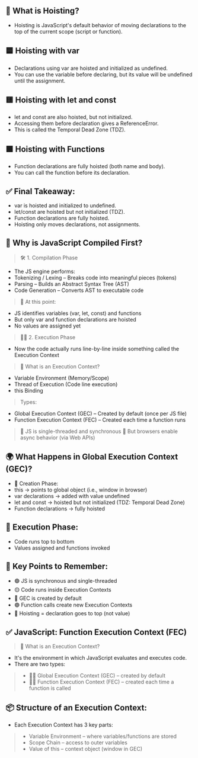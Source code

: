 ## 🔄 What is Hoisting?
- Hoisting is JavaScript's default behavior of moving declarations to the top of the current scope (script or function).

## 🟦 Hoisting with var
- Declarations using var are hoisted and initialized as undefined.
- You can use the variable before declaring, but its value will be undefined until the assignment.

## 🟨 Hoisting with let and const
- let and const are also hoisted, but not initialized.
- Accessing them before declaration gives a ReferenceError.
- This is called the Temporal Dead Zone (TDZ).

## 🟩 Hoisting with Functions
- Function declarations are fully hoisted (both name and body).
- You can call the function before its declaration.

## ✅ Final Takeaway:
- var is hoisted and initialized to undefined.
- let/const are hoisted but not initialized (TDZ).
- Function declarations are fully hoisted.
- Hoisting only moves declarations, not assignments.

## 🧠 Why is JavaScript Compiled First?
> 🛠️ 1. Compilation Phase
- The JS engine performs:
- Tokenizing / Lexing – Breaks code into meaningful pieces (tokens)
- Parsing – Builds an Abstract Syntax Tree (AST)
- Code Generation – Converts AST to executable code
> 🚨 At this point:
- JS identifies variables (var, let, const) and functions
- But only var and function declarations are hoisted
- No values are assigned yet
> 🏃‍♂️ 2. Execution Phase
- Now the code actually runs line-by-line inside something called the Execution Context
> 🔁 What is an Execution Context?
- Variable Environment (Memory/Scope)
- Thread of Execution (Code line execution)
- this Binding
> Types:
- Global Execution Context (GEC) – Created by default (once per JS file)
- Function Execution Context (FEC) – Created each time a function runs

> 🔸 JS is single-threaded and synchronous
> 🔸 But browsers enable async behavior (via Web APIs)

## 🌍 What Happens in Global Execution Context (GEC)?
- 📌 Creation Phase:
- this → points to global object (i.e., window in browser)
- var declarations → added with value undefined
- let and const → hoisted but not initialized (TDZ: Temporal Dead Zone)
- Function declarations → fully hoisted

## 📌 Execution Phase:
- Code runs top to bottom
- Values assigned and functions invoked

## 📌 Key Points to Remember:
- 🟢 JS is synchronous and single-threaded
- 🟡 Code runs inside Execution Contexts
- 🔴 GEC is created by default
- 🟣 Function calls create new Execution Contexts
- 🔵 Hoisting = declaration goes to top (not value)

## ✅ JavaScript: Function Execution Context (FEC)
> 🔁 What is an Execution Context?
- It's the environment in which JavaScript evaluates and executes code.
- There are two types:
> - 🧍‍♂️ Global Execution Context (GEC) – created by default
> - 👨‍🔧 Function Execution Context (FEC) – created each time a function is called
## 📦 Structure of an Execution Context:
- Each Execution Context has 3 key parts:
> - Variable Environment – where variables/functions are stored
> - Scope Chain – access to outer variables
> - Value of this – context object (window in GEC)